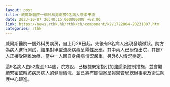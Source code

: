 ```yaml
---
layout: post
title: 威爾斯醫院一個外科男病房9名病人感染甲流
date: 2023-10-07 20:40:15.000000000 +08:00
link: https://news.rthk.hk/rthk/ch/component/k2/1722004-20231007.htm
categories: rthk
---
```


威爾斯醫院一個外科男病房，自上月28日起，先後有9名病人出現發燒徵狀。院方為病人進行測試，結果對甲型流感病毒呈陽性反應。其中兩人已康復出院，其餘7人正接受隔離治療，當中一人因自身疾病情況嚴重，另外6人情況穩定。

這9名病人由52歲至104歲，院方說，已根據既定指引加強感染控制措施，並會繼續緊密監察該病房病人的健康情況，並已將有關個案呈報醫管局總辦事處及衞生防護中心跟進。
